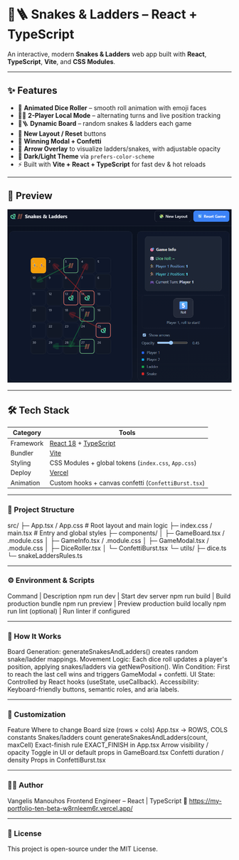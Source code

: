 # 🐍🪜 Snakes & Ladders – React + TypeScript

An interactive, modern **Snakes & Ladders** web app built with **React**, **TypeScript**, **Vite**, and **CSS Modules**.  

---

## ✨ Features

- 🎲 **Animated Dice Roller** – smooth roll animation with emoji faces  
- 🏃‍♀️ **2-Player Local Mode** – alternating turns and live position tracking  
- 🐍🪜 **Dynamic Board** – random snakes & ladders each game  
- 🧩 **New Layout / Reset** buttons  
- 🎉 **Winning Modal + Confetti**  
- 🎯 **Arrow Overlay** to visualize ladders/snakes, with adjustable opacity  
- 🌙 **Dark/Light Theme** via `prefers-color-scheme`  
- ⚡ Built with **Vite + React + TypeScript** for fast dev & hot reloads

---

## 📸 Preview

![Snakes & Ladders Screenshot](docs/screenshot.png)

---

## 🛠️ Tech Stack

| Category | Tools |
|-----------|-------|
| Framework | [React 18](https://react.dev/) + [TypeScript](https://www.typescriptlang.org/) |
| Bundler   | [Vite](https://vitejs.dev/) |
| Styling   | CSS Modules + global tokens (`index.css`, `App.css`) |
| Deploy    | [Vercel](https://vercel.com/) |
| Animation | Custom hooks + canvas confetti (`ConfettiBurst.tsx`) |

---

### 🧩 Project Structure
src/
 ├─ App.tsx / App.css             # Root layout and main logic
 ├─ index.css / main.tsx          # Entry and global styles
 ├─ components/
 │   ├─ GameBoard.tsx / .module.css
 │   ├─ GameInfo.tsx / .module.css
 │   ├─ GameModal.tsx / .module.css
 │   ├─ DiceRoller.tsx
 │   └─ ConfettiBurst.tsx
 └─ utils/
     ├─ dice.ts
     └─ snakeLaddersRules.ts

---

### ⚙️ Environment & Scripts
Command	| Description
npm run dev |	Start dev server
npm run build |	Build production bundle
npm run preview	| Preview production build locally
npm run lint (optional) |	Run linter if configured

---

### 🧠 How It Works

Board Generation: generateSnakesAndLadders() creates random snake/ladder mappings.
Movement Logic: Each dice roll updates a player's position, applying snakes/ladders via getNewPosition().
Win Condition: First to reach the last cell wins and triggers GameModal + confetti.
UI State: Controlled by React hooks (useState, useCallback).
Accessibility: Keyboard-friendly buttons, semantic roles, and aria labels.

---

### 🧪 Customization
Feature	Where to change
Board size (rows × cols)	App.tsx → ROWS, COLS constants
Snakes/ladders count	generateSnakesAndLadders(count, maxCell)
Exact-finish rule	EXACT_FINISH in App.tsx
Arrow visibility / opacity	Toggle in UI or default props in GameBoard.tsx
Confetti duration / density	Props in ConfettiBurst.tsx

---

### 🧑‍💻 Author

Vangelis Manouhos
Frontend Engineer – React | TypeScript
🔗 https://my-portfolio-ten-beta-w8rnleem6r.vercel.app/

---

### 📄 License

This project is open-source under the MIT License.